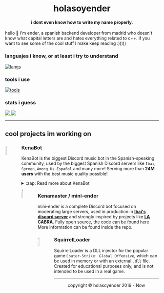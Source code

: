 
<center>
    <h1 align="center">holasoyender</h1>
    <h4 align="center">i dont even know how to write my name properly.</h4>
</center>

hello :wave: i'm ender, a spanish backend developer from madrid who doesn't know what capital letters are and hates everything related to c++. if you want to see some of the cool stuff I make keep reading :)))))

### languajes i know, or at least i try to understand

[![langs](https://skillicons.dev/icons?i=c,cpp,kotlin,scala,java,rust,js,ts)](https://github.com/holasoyender)

### tools i use
[![tools](https://skillicons.dev/icons?i=aws,cmake,cloudflare,docker,kubernetes,git,gradle,grafana,prometheus,mongodb,postgres,redis,nodejs,visualstudio,discord)](https://github.com/holasoyender)

### stats i guess
<div id="images">
  <a href="https://github.com/holasoyender">
    <img src="https://github-readme-stats.vercel.app/api/top-langs/?username=holasoyender&langs_count=10&include_all_commits=true&show_icons=truecount_private=true&layout=compact&theme=dark&hide_border=true&bg_color=1a1c1f&border_radius=10&custom_title=top%20langs">
  </a>
  <a href="https://github.com/holasoyender">
  <img src="https://github-readme-stats.vercel.app/api?username=holasoyender&count_private=true&include_all_commits=true&show_icons=truecount_private=true&layout=compact&theme=dark&hide_border=true&bg_color=1a1c1f&border_radius=10&custom_title=stats%20stuff">
      </a>
</div>

---

## cool projects im working on
<a href="https://kenabot.xyz">
    <img align='left' src='https://cdn.discordapp.com/attachments/839400943517827092/1087018762651312169/avatar.png' width='10%' style="border-radius: 25px">
</a>

### KenaBot

KenaBot is the biggest Discord music bot in the Spanish-speaking community, used by the biggest Spanish Discord servers like `Ibai`, `Spreen`, `Among Us Español` and many more! Serving more than **24M users** with the best music quality possible!
<details>
  <summary>:zap: Read more about KenaBot</summary>
  
  ### [Visit KenaBot's website here](https://kenabot.xyz) - [Invite the bot](https://www.kenabot.xyz/#bots) - [Open Source](https://github.com/Kenabot) - [Meet the team](https://www.kenabot.xyz/team) - [Support server](https://www.kenabot.xyz/support)
  
#### Our sponsors
KenaBot would not exist without our sponsors, who help us to keep the bot always connected and maintain our quality standard.

<div id="images">
  <a href="https://www.jetbrains.com/">
    <img src="https://cdn.discordapp.com/attachments/839400943517827092/1087026959806124103/jb.png" width='20%'>
  </a>
  <a href="https://aws.amazon.com/">
    <img src="https://cdn.discordapp.com/attachments/839400943517827092/1087026480866930718/aws.png" width='20%'>
  </a>
  <a href="https://www.twitch.tv/ibai">
    <img src="https://cdn.discordapp.com/attachments/839400943517827092/1087026481064054794/ibai.png" width='20%'>
  </a>
  <a href="https://oracle.com">
    <img src="https://cdn.discordapp.com/attachments/839400943517827092/1087028696927449230/oracle.png" width='20%'>
  </a>
</div>

</details>

<a href="https://discord.gg/ibai">
    <img align='left' src='https://cdn.discordapp.com/attachments/839400943517827092/1087032734494502932/km.png' width='10%' style="border-radius: 25px">
</a>

### Kenamaster / mini-ender

mini-ender is a complete Discord bot focused on moderating large servers, used in production in **[Ibai's discord server](https://discord.gg/ibai)** and strongly inspired by projects like **[LA CABRA](https://lacabra.app)**. Fully open source, the code can be found [here](https://github.com/holasoyender/mini-ender)
<br>
More information can be found inside the repo.


<a href="https://github.com/holasoyender/SquirrelLoader">
    <img align='left' src='https://cdn.discordapp.com/attachments/839400943517827092/1087038323345862767/cs.png' width='10%' style="border-radius: 25px">
</a>

### SquirrelLoader

SquirrelLoader is a DLL injector for the popular game `Couter-Strike: Global Offensive`, which can be used in memory or with an external `.dll` file. Created for educational purposes only, and is not intended to be used in a real game.

---

<center>
    <p align="center">copyright © holasoyender 2019 - Now</p>
</center>
